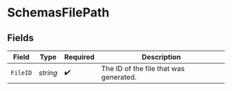 # SchemasFilePath


## Fields

| Field                                  | Type                                   | Required                               | Description                            |
| -------------------------------------- | -------------------------------------- | -------------------------------------- | -------------------------------------- |
| `FileID`                               | *string*                               | :heavy_check_mark:                     | The ID of the file that was generated. |